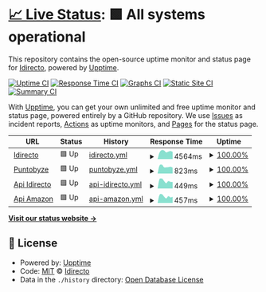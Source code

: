 # [📈 Live Status](https://idirecto.github.io/status): <!--live status--> **🟩 All systems operational**

This repository contains the open-source uptime monitor and status page for [Idirecto](https://idirecto.github.io/status), powered by [Upptime](https://github.com/upptime/upptime).

[![Uptime CI](https://github.com/idirecto/status/workflows/Uptime%20CI/badge.svg)](https://github.com/idirecto/status/actions?query=workflow%3A%22Uptime+CI%22)
[![Response Time CI](https://github.com/idirecto/status/workflows/Response%20Time%20CI/badge.svg)](https://github.com/idirecto/status/actions?query=workflow%3A%22Response+Time+CI%22)
[![Graphs CI](https://github.com/idirecto/status/workflows/Graphs%20CI/badge.svg)](https://github.com/idirecto/status/actions?query=workflow%3A%22Graphs+CI%22)
[![Static Site CI](https://github.com/idirecto/status/workflows/Static%20Site%20CI/badge.svg)](https://github.com/idirecto/status/actions?query=workflow%3A%22Static+Site+CI%22)
[![Summary CI](https://github.com/idirecto/status/workflows/Summary%20CI/badge.svg)](https://github.com/idirecto/status/actions?query=workflow%3A%22Summary+CI%22)

With [Upptime](https://upptime.js.org), you can get your own unlimited and free uptime monitor and status page, powered entirely by a GitHub repository. We use [Issues](https://github.com/idirecto/status/issues) as incident reports, [Actions](https://github.com/idirecto/status/actions) as uptime monitors, and [Pages](https://idirecto.github.io/status) for the status page.

<!--start: status pages-->
<!-- This summary is generated by Upptime (https://github.com/upptime/upptime) -->
<!-- Do not edit this manually, your changes will be overwritten -->
<!-- prettier-ignore -->
| URL | Status | History | Response Time | Uptime |
| --- | ------ | ------- | ------------- | ------ |
| <img alt="" src="https://favicons.githubusercontent.com/idirecto.es" height="13"> [Idirecto](https://idirecto.es) | 🟩 Up | [idirecto.yml](https://github.com/idirecto/status/commits/HEAD/history/idirecto.yml) | <details><summary><img alt="Response time graph" src="./graphs/idirecto/response-time-week.png" height="20"> 4564ms</summary><br><a href="https://idirecto.github.io/status/history/idirecto"><img alt="Response time 4122" src="https://img.shields.io/endpoint?url=https%3A%2F%2Fraw.githubusercontent.com%2Fidirecto%2Fstatus%2FHEAD%2Fapi%2Fidirecto%2Fresponse-time.json"></a><br><a href="https://idirecto.github.io/status/history/idirecto"><img alt="24-hour response time 4304" src="https://img.shields.io/endpoint?url=https%3A%2F%2Fraw.githubusercontent.com%2Fidirecto%2Fstatus%2FHEAD%2Fapi%2Fidirecto%2Fresponse-time-day.json"></a><br><a href="https://idirecto.github.io/status/history/idirecto"><img alt="7-day response time 4564" src="https://img.shields.io/endpoint?url=https%3A%2F%2Fraw.githubusercontent.com%2Fidirecto%2Fstatus%2FHEAD%2Fapi%2Fidirecto%2Fresponse-time-week.json"></a><br><a href="https://idirecto.github.io/status/history/idirecto"><img alt="30-day response time 4122" src="https://img.shields.io/endpoint?url=https%3A%2F%2Fraw.githubusercontent.com%2Fidirecto%2Fstatus%2FHEAD%2Fapi%2Fidirecto%2Fresponse-time-month.json"></a><br><a href="https://idirecto.github.io/status/history/idirecto"><img alt="1-year response time 4122" src="https://img.shields.io/endpoint?url=https%3A%2F%2Fraw.githubusercontent.com%2Fidirecto%2Fstatus%2FHEAD%2Fapi%2Fidirecto%2Fresponse-time-year.json"></a></details> | <details><summary><a href="https://idirecto.github.io/status/history/idirecto">100.00%</a></summary><a href="https://idirecto.github.io/status/history/idirecto"><img alt="All-time uptime 100.00%" src="https://img.shields.io/endpoint?url=https%3A%2F%2Fraw.githubusercontent.com%2Fidirecto%2Fstatus%2FHEAD%2Fapi%2Fidirecto%2Fuptime.json"></a><br><a href="https://idirecto.github.io/status/history/idirecto"><img alt="24-hour uptime 100.00%" src="https://img.shields.io/endpoint?url=https%3A%2F%2Fraw.githubusercontent.com%2Fidirecto%2Fstatus%2FHEAD%2Fapi%2Fidirecto%2Fuptime-day.json"></a><br><a href="https://idirecto.github.io/status/history/idirecto"><img alt="7-day uptime 100.00%" src="https://img.shields.io/endpoint?url=https%3A%2F%2Fraw.githubusercontent.com%2Fidirecto%2Fstatus%2FHEAD%2Fapi%2Fidirecto%2Fuptime-week.json"></a><br><a href="https://idirecto.github.io/status/history/idirecto"><img alt="30-day uptime 100.00%" src="https://img.shields.io/endpoint?url=https%3A%2F%2Fraw.githubusercontent.com%2Fidirecto%2Fstatus%2FHEAD%2Fapi%2Fidirecto%2Fuptime-month.json"></a><br><a href="https://idirecto.github.io/status/history/idirecto"><img alt="1-year uptime 100.00%" src="https://img.shields.io/endpoint?url=https%3A%2F%2Fraw.githubusercontent.com%2Fidirecto%2Fstatus%2FHEAD%2Fapi%2Fidirecto%2Fuptime-year.json"></a></details>
| <img alt="" src="https://favicons.githubusercontent.com/puntobyze.com" height="13"> [Puntobyze](https://puntobyze.com) | 🟩 Up | [puntobyze.yml](https://github.com/idirecto/status/commits/HEAD/history/puntobyze.yml) | <details><summary><img alt="Response time graph" src="./graphs/puntobyze/response-time-week.png" height="20"> 823ms</summary><br><a href="https://idirecto.github.io/status/history/puntobyze"><img alt="Response time 861" src="https://img.shields.io/endpoint?url=https%3A%2F%2Fraw.githubusercontent.com%2Fidirecto%2Fstatus%2FHEAD%2Fapi%2Fpuntobyze%2Fresponse-time.json"></a><br><a href="https://idirecto.github.io/status/history/puntobyze"><img alt="24-hour response time 699" src="https://img.shields.io/endpoint?url=https%3A%2F%2Fraw.githubusercontent.com%2Fidirecto%2Fstatus%2FHEAD%2Fapi%2Fpuntobyze%2Fresponse-time-day.json"></a><br><a href="https://idirecto.github.io/status/history/puntobyze"><img alt="7-day response time 823" src="https://img.shields.io/endpoint?url=https%3A%2F%2Fraw.githubusercontent.com%2Fidirecto%2Fstatus%2FHEAD%2Fapi%2Fpuntobyze%2Fresponse-time-week.json"></a><br><a href="https://idirecto.github.io/status/history/puntobyze"><img alt="30-day response time 861" src="https://img.shields.io/endpoint?url=https%3A%2F%2Fraw.githubusercontent.com%2Fidirecto%2Fstatus%2FHEAD%2Fapi%2Fpuntobyze%2Fresponse-time-month.json"></a><br><a href="https://idirecto.github.io/status/history/puntobyze"><img alt="1-year response time 861" src="https://img.shields.io/endpoint?url=https%3A%2F%2Fraw.githubusercontent.com%2Fidirecto%2Fstatus%2FHEAD%2Fapi%2Fpuntobyze%2Fresponse-time-year.json"></a></details> | <details><summary><a href="https://idirecto.github.io/status/history/puntobyze">100.00%</a></summary><a href="https://idirecto.github.io/status/history/puntobyze"><img alt="All-time uptime 100.00%" src="https://img.shields.io/endpoint?url=https%3A%2F%2Fraw.githubusercontent.com%2Fidirecto%2Fstatus%2FHEAD%2Fapi%2Fpuntobyze%2Fuptime.json"></a><br><a href="https://idirecto.github.io/status/history/puntobyze"><img alt="24-hour uptime 100.00%" src="https://img.shields.io/endpoint?url=https%3A%2F%2Fraw.githubusercontent.com%2Fidirecto%2Fstatus%2FHEAD%2Fapi%2Fpuntobyze%2Fuptime-day.json"></a><br><a href="https://idirecto.github.io/status/history/puntobyze"><img alt="7-day uptime 100.00%" src="https://img.shields.io/endpoint?url=https%3A%2F%2Fraw.githubusercontent.com%2Fidirecto%2Fstatus%2FHEAD%2Fapi%2Fpuntobyze%2Fuptime-week.json"></a><br><a href="https://idirecto.github.io/status/history/puntobyze"><img alt="30-day uptime 100.00%" src="https://img.shields.io/endpoint?url=https%3A%2F%2Fraw.githubusercontent.com%2Fidirecto%2Fstatus%2FHEAD%2Fapi%2Fpuntobyze%2Fuptime-month.json"></a><br><a href="https://idirecto.github.io/status/history/puntobyze"><img alt="1-year uptime 100.00%" src="https://img.shields.io/endpoint?url=https%3A%2F%2Fraw.githubusercontent.com%2Fidirecto%2Fstatus%2FHEAD%2Fapi%2Fpuntobyze%2Fuptime-year.json"></a></details>
| <img alt="" src="https://favicons.githubusercontent.com/api.idirecto.es" height="13"> [Api Idirecto](https://api.idirecto.es) | 🟩 Up | [api-idirecto.yml](https://github.com/idirecto/status/commits/HEAD/history/api-idirecto.yml) | <details><summary><img alt="Response time graph" src="./graphs/api-idirecto/response-time-week.png" height="20"> 449ms</summary><br><a href="https://idirecto.github.io/status/history/api-idirecto"><img alt="Response time 455" src="https://img.shields.io/endpoint?url=https%3A%2F%2Fraw.githubusercontent.com%2Fidirecto%2Fstatus%2FHEAD%2Fapi%2Fapi-idirecto%2Fresponse-time.json"></a><br><a href="https://idirecto.github.io/status/history/api-idirecto"><img alt="24-hour response time 383" src="https://img.shields.io/endpoint?url=https%3A%2F%2Fraw.githubusercontent.com%2Fidirecto%2Fstatus%2FHEAD%2Fapi%2Fapi-idirecto%2Fresponse-time-day.json"></a><br><a href="https://idirecto.github.io/status/history/api-idirecto"><img alt="7-day response time 449" src="https://img.shields.io/endpoint?url=https%3A%2F%2Fraw.githubusercontent.com%2Fidirecto%2Fstatus%2FHEAD%2Fapi%2Fapi-idirecto%2Fresponse-time-week.json"></a><br><a href="https://idirecto.github.io/status/history/api-idirecto"><img alt="30-day response time 455" src="https://img.shields.io/endpoint?url=https%3A%2F%2Fraw.githubusercontent.com%2Fidirecto%2Fstatus%2FHEAD%2Fapi%2Fapi-idirecto%2Fresponse-time-month.json"></a><br><a href="https://idirecto.github.io/status/history/api-idirecto"><img alt="1-year response time 455" src="https://img.shields.io/endpoint?url=https%3A%2F%2Fraw.githubusercontent.com%2Fidirecto%2Fstatus%2FHEAD%2Fapi%2Fapi-idirecto%2Fresponse-time-year.json"></a></details> | <details><summary><a href="https://idirecto.github.io/status/history/api-idirecto">100.00%</a></summary><a href="https://idirecto.github.io/status/history/api-idirecto"><img alt="All-time uptime 100.00%" src="https://img.shields.io/endpoint?url=https%3A%2F%2Fraw.githubusercontent.com%2Fidirecto%2Fstatus%2FHEAD%2Fapi%2Fapi-idirecto%2Fuptime.json"></a><br><a href="https://idirecto.github.io/status/history/api-idirecto"><img alt="24-hour uptime 100.00%" src="https://img.shields.io/endpoint?url=https%3A%2F%2Fraw.githubusercontent.com%2Fidirecto%2Fstatus%2FHEAD%2Fapi%2Fapi-idirecto%2Fuptime-day.json"></a><br><a href="https://idirecto.github.io/status/history/api-idirecto"><img alt="7-day uptime 100.00%" src="https://img.shields.io/endpoint?url=https%3A%2F%2Fraw.githubusercontent.com%2Fidirecto%2Fstatus%2FHEAD%2Fapi%2Fapi-idirecto%2Fuptime-week.json"></a><br><a href="https://idirecto.github.io/status/history/api-idirecto"><img alt="30-day uptime 100.00%" src="https://img.shields.io/endpoint?url=https%3A%2F%2Fraw.githubusercontent.com%2Fidirecto%2Fstatus%2FHEAD%2Fapi%2Fapi-idirecto%2Fuptime-month.json"></a><br><a href="https://idirecto.github.io/status/history/api-idirecto"><img alt="1-year uptime 100.00%" src="https://img.shields.io/endpoint?url=https%3A%2F%2Fraw.githubusercontent.com%2Fidirecto%2Fstatus%2FHEAD%2Fapi%2Fapi-idirecto%2Fuptime-year.json"></a></details>
| <img alt="" src="https://favicons.githubusercontent.com/amazon.idirecto.es" height="13"> [Api Amazon](https://amazon.idirecto.es/) | 🟩 Up | [api-amazon.yml](https://github.com/idirecto/status/commits/HEAD/history/api-amazon.yml) | <details><summary><img alt="Response time graph" src="./graphs/api-amazon/response-time-week.png" height="20"> 457ms</summary><br><a href="https://idirecto.github.io/status/history/api-amazon"><img alt="Response time 452" src="https://img.shields.io/endpoint?url=https%3A%2F%2Fraw.githubusercontent.com%2Fidirecto%2Fstatus%2FHEAD%2Fapi%2Fapi-amazon%2Fresponse-time.json"></a><br><a href="https://idirecto.github.io/status/history/api-amazon"><img alt="24-hour response time 420" src="https://img.shields.io/endpoint?url=https%3A%2F%2Fraw.githubusercontent.com%2Fidirecto%2Fstatus%2FHEAD%2Fapi%2Fapi-amazon%2Fresponse-time-day.json"></a><br><a href="https://idirecto.github.io/status/history/api-amazon"><img alt="7-day response time 457" src="https://img.shields.io/endpoint?url=https%3A%2F%2Fraw.githubusercontent.com%2Fidirecto%2Fstatus%2FHEAD%2Fapi%2Fapi-amazon%2Fresponse-time-week.json"></a><br><a href="https://idirecto.github.io/status/history/api-amazon"><img alt="30-day response time 452" src="https://img.shields.io/endpoint?url=https%3A%2F%2Fraw.githubusercontent.com%2Fidirecto%2Fstatus%2FHEAD%2Fapi%2Fapi-amazon%2Fresponse-time-month.json"></a><br><a href="https://idirecto.github.io/status/history/api-amazon"><img alt="1-year response time 452" src="https://img.shields.io/endpoint?url=https%3A%2F%2Fraw.githubusercontent.com%2Fidirecto%2Fstatus%2FHEAD%2Fapi%2Fapi-amazon%2Fresponse-time-year.json"></a></details> | <details><summary><a href="https://idirecto.github.io/status/history/api-amazon">100.00%</a></summary><a href="https://idirecto.github.io/status/history/api-amazon"><img alt="All-time uptime 100.00%" src="https://img.shields.io/endpoint?url=https%3A%2F%2Fraw.githubusercontent.com%2Fidirecto%2Fstatus%2FHEAD%2Fapi%2Fapi-amazon%2Fuptime.json"></a><br><a href="https://idirecto.github.io/status/history/api-amazon"><img alt="24-hour uptime 100.00%" src="https://img.shields.io/endpoint?url=https%3A%2F%2Fraw.githubusercontent.com%2Fidirecto%2Fstatus%2FHEAD%2Fapi%2Fapi-amazon%2Fuptime-day.json"></a><br><a href="https://idirecto.github.io/status/history/api-amazon"><img alt="7-day uptime 100.00%" src="https://img.shields.io/endpoint?url=https%3A%2F%2Fraw.githubusercontent.com%2Fidirecto%2Fstatus%2FHEAD%2Fapi%2Fapi-amazon%2Fuptime-week.json"></a><br><a href="https://idirecto.github.io/status/history/api-amazon"><img alt="30-day uptime 100.00%" src="https://img.shields.io/endpoint?url=https%3A%2F%2Fraw.githubusercontent.com%2Fidirecto%2Fstatus%2FHEAD%2Fapi%2Fapi-amazon%2Fuptime-month.json"></a><br><a href="https://idirecto.github.io/status/history/api-amazon"><img alt="1-year uptime 100.00%" src="https://img.shields.io/endpoint?url=https%3A%2F%2Fraw.githubusercontent.com%2Fidirecto%2Fstatus%2FHEAD%2Fapi%2Fapi-amazon%2Fuptime-year.json"></a></details>

<!--end: status pages-->

[**Visit our status website →**](https://idirecto.github.io/status)

## 📄 License

- Powered by: [Upptime](https://github.com/upptime/upptime)
- Code: [MIT](./LICENSE) © [Idirecto](https://idirecto.github.io/status)
- Data in the `./history` directory: [Open Database License](https://opendatacommons.org/licenses/odbl/1-0/)
